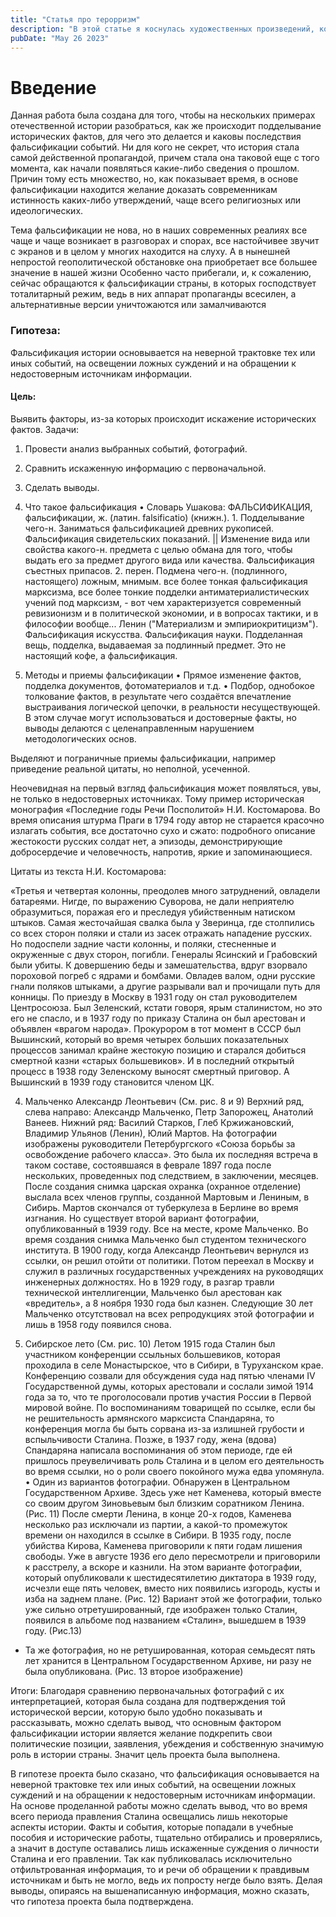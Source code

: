 ```yaml
---
title: "Статья про терорризм"
description: "В этой статье я коснулась художественных произведений, которые раскрывают тему терорризма."
pubDate: "May 26 2023"
---
```


# Введение

Данная работа была создана для того, чтобы на нескольких примерах отечественной истории разобраться, как же происходит подделывание исторических фактов, для чего это делается и каковы последствия фальсификации событий.
Ни для кого не секрет, что история стала самой действенной пропагандой, причем стала она таковой еще с того момента, как начали появляться какие-либо сведения о прошлом.
Причин тому есть множество, но, как показывает время, в основе фальсификации находится желание доказать современникам истинность каких-либо утверждений, чаще всего религиозных или идеологических.

Тема фальсификации не нова, но в наших современных реалиях все чаще и чаще
возникает в разговорах и спорах, все настойчивее звучит с экранов и в целом у многих находится на слуху. А в нынешней непростой геополитической обстановке она приобретает все большее значение в нашей жизни
Особенно часто прибегали, и, к сожалению, сейчас обращаются к фальсификации
страны, в которых господствует тоталитарный режим, ведь в них аппарат пропаганды всесилен, а альтернативные версии уничтожаются или замалчиваются

### Гипотеза:
Фальсификация истории основывается на неверной трактовке тех или иных событий,
на освещении ложных суждений и на обращении к недостоверным источникам информации.

#### Цель:
Выявить факторы, из-за которых происходит искажение исторических фактов.
Задачи:
1. Провести анализ выбранных событий, фотографий.
2. Сравнить искаженную информацию с первоначальной.
3. Сделать выводы.
 1. Что такое фальсификация 
    • Словарь Ушакова: ФАЛЬСИФИКАЦИЯ, фальсификации, ж. (латин. falsificatio) (книжн.). 1. Подделывание чего-н. Заниматься фальсификацией древних рукописей.
    Фальсификация свидетельских показаний. || Изменение вида или свойства какого-н. предмета с целью обмана для того, чтобы выдать его за предмет другого вида или качества.
    Фальсификация съестных припасов. 2. перен. Подмена чего-н.
    (подлинного, настоящего) ложным, мнимым. все более тонкая фальсификация марксизма, все более тонкие подделки антиматериалистических учений под марксизм, - вот чем характеризуется современный ревизионизм и в политической экономии, и в вопросах тактики, и в философии вообще... Ленин ("Материализм и эмпириокритицизм"). Фальсификация искусства. Фальсификация науки.
    Подделанная вещь, подделка, выдаваемая за подлинный предмет. Это не настоящий кофе, а фальсификация.

 2. Методы и приемы фальсификации 
    • Прямое изменение фактов, подделка документов, фотоматериалов и т.д.
    • Подбор, однобокое толкование фактов, в результате чего создаётся впечатление выстраивания логической цепочки, в реальности несуществующей. В этом случае могут использоваться и достоверные факты, но выводы делаются с целенаправленным нарушением методологических основ.

Выделяют и пограничные приемы фальсификации, например приведение реальной цитаты, но неполной, усеченной.

Неочевидная на первый взгляд фальсификация может появляться, увы, не только в недостоверных источниках. Тому пример историческая монография «Последние годы Речи Посполитой» Н.И. Костомарова. Во время описания штурма Праги в 1794 году автор не старается красочно излагать события, все достаточно сухо и сжато: подробного описание жестокости русских солдат нет, а эпизоды, демонстрирующие добросердечие и человечность, напротив, яркие и запоминающиеся.

Цитаты из текста Н.И. Костомарова: 

«Третья и четвертая колонны, преодолев много затруднений, овладели батареями.
Нигде, по выражению Суворова, не дали неприятелю образумиться, поражая его и преследуя убийственным натиском штыков. Самая жесточайшая свалка была у Зверинца, где столпились со всех сторон поляки и стали из засек отражать нападение русских. Но подоспели задние части колонны, и поляки, стесненные и окруженные с двух сторон, погибли. Генералы Ясинский и Грабовский были убиты. К довершению беды и замешательства, вдруг взорвало пороховой погреб с ядрами и бомбами.
Овладев валом, одни русские гнали поляков штыками, а другие разрывали вал и прочищали путь для конницы. По приезду в Москву в 1931 году он стал руководителем Центросоюза. Был Зеленский, кстати говоря, ярым сталинистом, но это его не спасло, и в 1937 году по приказу Сталина он был арестован и объявлен «врагом народа». Прокурором в тот момент в СССР был Вышинский, который во время четырех больших показательных процессов занимал крайне жестокую позицию и старался добиться смертной казни «старых большевиков».
И в последний открытый процесс в 1938 году Зеленскому выносят смертный приговор. А Вышинский в 1939 году становится членом ЦК.

4. Мальченко Александр Леонтьевич (См. рис. 8 и 9)
Верхний ряд, слева направо: Александр Мальченко, Петр Запорожец, Анатолий Ванеев.
Нижний ряд: Василий Старков, Глеб Кржижановский, Владимир Ульянов (Ленин), Юлий Мартов.
На фотографии изображены руководители
Петербургского
«Союза борьбы за
освобождение рабочего класса». Это была их последняя встреча в таком составе, состоявшаяся в феврале 1897 года после нескольких, проведенных под следствием, в заключении, месяцев.
После создания снимка царская охранка (охранное отделение) выслала всех членов группы, созданной Мартовым и Лениным, в Сибирь. Мартов скончался от туберкулеза в Берлине во
время изгнания.
Но существует второй вариант фотографии, опубликованный в 1939 году. Все на месте, кроме Мальченко.
Во время создания снимка Мальченко был студентом технического института. В 1900 году, когда Александр Леонтьевич вернулся из ссылки, он решил отойти от политики. Потом переехал в Москву и служил в различных государственных учреждениях на руководящих инженерных должностях. Но в 1929 году, в разгар травли технической интеллигенции, Мальченко был арестован как «вредитель», а 8 ноября 1930 года был казнен. Следующие 30 лет Мальченко отсутствовал на всех репродукциях этой фотографии и лишь в 1958 году появился снова.

5. Сибирское лето (См. рис. 10)
Летом 1915 года Сталин был участником конференции ссыльных большевиков, которая проходила в селе Монастырское, что в Сибири, в Туруханском крае. Конференцию созвали для обсуждения суда над пятью членами IV Государственной думы, которых арестовали и сослали зимой 1914 года за то, что те проголосовали против участия России в Первой мировой войне.
По воспоминаниям товарищей по ссылке, если бы не решительность армянского марксиста
Спандаряна, то конференция могла бы быть сорвана из-за излишней грубости и вспыльчивости Сталина. Позже, в 1937 году, жена (вдова) Спандаряна написала воспоминания об этом периоде, где ей пришлось преувеличивать роль Сталина и в целом его деятельность во время ссылки, но о роли своего покойного мужа едва упомянула.
• Один из вариантов фотографии. Обнаружен в Центральном Государственном Архиве.
Здесь уже нет Каменева, который вместе со своим другом Зиновьевым был близким соратником Ленина. (Рис. 11)
После смерти Ленина, в конце 20-х годов, Каменева несколько раз исключали из партии, а какой-то промежуток времени он находился в ссылке в Сибири.
В 1935 году, после убийства Кирова, Каменева приговорили к пяти годам лишения свободы. Уже в августе 1936 его дело пересмотрели и приговорили к расстрелу, а вскоре
и казнили.
На этом варианте фотографии, который опубликовали к шестидесятилетию диктатора в 1939 году, исчезли еще пять человек, вместо них появились изгородь, кусты и изба на заднем плане. (Рис. 12)
Вариант этой же фотографии, только уже сильно отретушированный, где изображен только Сталин, появился в альбоме под названием «Сталин», вышедшем в 1939 году. (Рис.13) 
* Та же фотография, но не ретушированная, которая семьдесят пять лет хранится в
Центральном Государственном Архиве, ни разу не была опубликована. (Рис. 13 второе изображение)

Итоги: 
Благодаря сравнению первоначальных фотографий с их интерпретацией, которая была создана для подтверждения той исторической версии, которую было удобно показывать и рассказывать, можно сделать вывод, что основным фактором фальсификации истории является желание подкрепить свои политические позиции, заявления, убеждения и собственную значимую роль в истории страны. Значит цель проекта была выполнена.

В гипотезе проекта было сказано, что фальсификация основывается на неверной трактовке тех или иных событий, на освещении ложных суждений и на обращении к недостоверным источникам информации. На основе проделанной работы можно сделать вывод, что во время всего периода правления Сталина освещались лишь некоторые аспекты истории.
Факты и события, которые попадали в учебные пособия и исторические работы, тщательно отбирались и проверялись, а значит в доступе оставались лишь искаженные суждения о личности Сталина и его правлении. Так как публиковалась исключительно отфильтрованная информация, то и речи об обращении к правдивым источникам и быть не могло, ведь их попросту негде было взять. Делая выводы, опираясь на вышенаписанную информация, можно сказать, что гипотеза проекта была подтверждена.